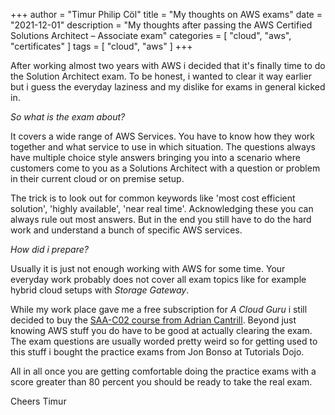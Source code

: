 +++ author = "Timur Philip Cöl"
title = "My thoughts on AWS exams"
date = "2021-12-01"
description = "My thoughts after passing the AWS Certified Solutions Architect – Associate exam"
categories = [
"cloud",
"aws",
"certificates"
]
tags = [
"cloud",
"aws"
]
+++

After working almost two years with AWS i decided that it's finally time to do the Solution Architect exam. To be honest, i wanted to clear it way earlier but i guess the everyday laziness and my dislike for exams in general kicked in.

*So what is the exam about?*

It covers a wide range of AWS Services. You have to know how they work together and what service to use in which situation.
The questions always have multiple choice style answers bringing you into a scenario where customers come to you as a Solutions Architect with a question or problem in their current cloud or on premise setup.

The trick is to look out for common keywords like 'most cost efficient solution', 'highly available', 'near real time'.
Acknowledging these you can always rule out most answers. But in the end you still have to do the hard work and understand a bunch of specific AWS services.

*How did i prepare?*

Usually it is just not enough working with AWS for some time. Your everyday work probably does not cover all exam topics like for example hybrid cloud setups with *Storage Gateway*.

While my work place gave me a free subscription for *A Cloud Guru* i still decided to buy the [SAA-C02 course from Adrian Cantrill](https://learn.cantrill.io/). Beyond just knowing AWS stuff you do have to be good at actually clearing the exam. The exam questions are usually worded pretty weird so for getting used to this stuff i bought the practice exams from Jon Bonso at Tutorials Dojo.

All in all once you are getting comfortable doing the practice exams with a score greater than 80 percent you should be ready to take the real exam.

Cheers
Timur
